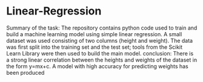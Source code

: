 # Linear-Regression
Summary of the task: The repository contains python code used to train and build a machine learning model using simple linear regression. A small dataset was used consisting of two columns (height and weight). The data was first split into the training set and the test set; tools from the Scikit Learn Library were then used to build the main model. conclusion: There is a strong linear correlation between the heights and weights of the dataset in the form y=mx+c.  A model with high accuracy for predicting weights has been produced
